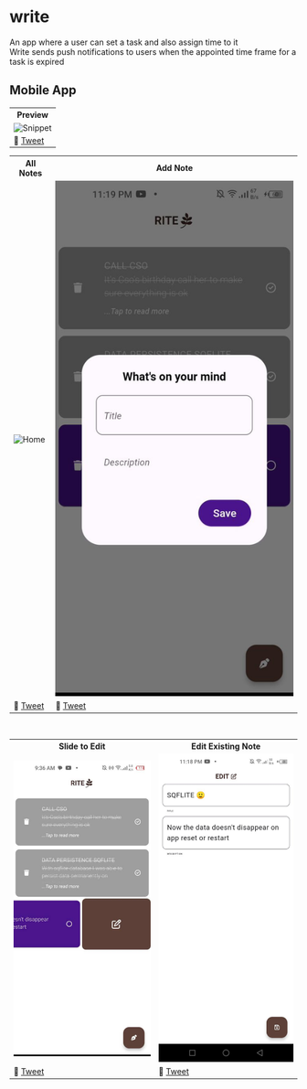 # write
An app where a user can set a task and also assign time to it<br>
Write sends push notifications to users when the appointed time
frame for a task is expired

## Mobile App
<table align="center">
	<tbody width="100%">
	<tr>
			<th>Preview</th>	
		</tr>
		<tr>
			<td>
			<img src="https://github.com/SidneyEmeka/myfiles/blob/master/write/snippet.gif" alt="Snippet"></img>
			</td>
		</tr>
		<tr>
			<td>
				🔗 <a href="https://x.com/sidswipe/status/1809690837770551528?s=46">Tweet</a>
			</td>
		</tr>
	</tbody>
</table>

<table>
	<tbody width="100%">
	<tr>
			<th>All Notes</th>	
			<th>Add Note</th>
		</tr>
		<tr>
			<td>
			<img src="https://github.com/SidneyEmeka/myfiles/blob/master/write/allrite.jpg" alt="Home"></img>
			</td>
			<td>
			<img src="https://github.com/SidneyEmeka/myfiles/blob/master/write/addrite.jpg" alt="5-days"></img>
			</td>
		</tr>
		<tr>
			<td>
				🔗 <a href="https://x.com/sidswipe/status/1809690837770551528?s=46">Tweet</a>
			</td>
			<td>
				🔗 <a href="https://x.com/sidswipe/status/1809690837770551528?s=46">Tweet</a>
			</td>
		</tr>
	</tbody>
</table>
<br>
<table>
	<tbody width="100%">
	<tr>
		<th>Slide to Edit</th>
		<th>Edit Existing Note</th>
		</tr>
		<tr>
	<td>
			<img src="https://github.com/SidneyEmeka/myfiles/blob/master/write/sliderite.jpg" alt="Error"></img>
			</td>
	<td>
			<img src="https://github.com/SidneyEmeka/myfiles/blob/master/write/editrite.jpg" alt="Search"></img>
			</td>
		</tr>
		<tr>
			<td>
				🔗 <a href="https://x.com/sidswipe/status/1809690837770551528?s=46">Tweet</a>
			</td>
			<td>
				🔗 <a href="https://x.com/sidswipe/status/1809690837770551528?s=46">Tweet</a>
			</td>
		</tr>
	</tbody>
</table>


